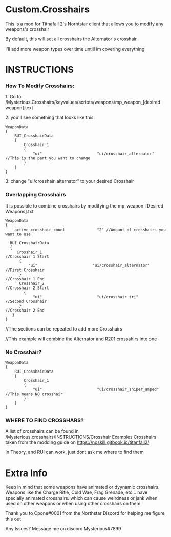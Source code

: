 # Custom.Crosshairs

This is a mod for Titnafall 2's Norhtstar client that allows you to modify any weapons's crosshair

By default, this will set all crosshairs the Alternator's crosshair.

I'll add more weapon types over time untill im covering everything

# INSTRUCTIONS

### How To Modify Crosshairs:

1: Go to /Mysterious.Crosshairs/keyvalues/scripts/weapons/mp_weapon_[desired weapon].text

2: you'll see something that looks like this:

    WeaponData
    {   
	    RUI_CrosshairData
	    {
		    Crosshair_1 
		    {
			    "ui"						"ui/crosshair_alternator" //This is the part you want to change
		    }
	    }
    }

3: change "ui/crosshair_alternator" to your desired Crosshair



### Overlapping Crosshairs

It is possible to combine crosshairs by modifying the mp_weapon_[Desired Weapons].txt 

	WeaponData
	{
	    active_crosshair_count              "2" //Amount of crosshairs you want to use

  	  RUI_CrosshairData
  	  {
   	     Crosshair_1                                                                     //Crosshair 1 Start
  	      {
  	          "ui"                        "ui/crosshair_alternator"   //First Crosshair
  	      }                                                                               //Crosshair 1 End
  	      Crosshair_2                                                                     //Crosshair 2 Start
	        {
	            "ui"                        "ui/crosshair_tri"          //Second Crosshair
  	      }                                                                               //Crosshair 2 End
 	   }
	}


//The sections can be repeated to add more Crosshairs

//This example will combine the Alternator and R201 crossahirs into one



### No Crosshair?

    WeaponData
    {   
	    RUI_CrosshairData
	    {
		    Crosshair_1 
		    {
			    "ui"						"ui/crosshair_sniper_amped" //This means NO crosshair
		    }
	    }
    }

### WHERE TO FIND CROSSHARS?

A list of crosshairs can be found in /Mysterious.crosshairs/INSTRUCTIONS/Crosshair Examples
Crosshairs taken from the modding guide on https://noskill.gitbook.io/titanfall2/

In Theory, and RUI can work, just dont ask me where to find them



# Extra Info

Keep in mind that some weapons have animated or dyynamic crosshairs.
Weapons like the Charge Rifle, Cold Wae, Frag Grenade, etc... have specially animated crosshairs. which can cause weirdness or jank when used on other weapons or when using other crosshairs on them.

Thank you to Cpone#0001 from the Northstar Discord for helping me figure this out

Any Issues? Message me on discord Mysterious#7899
